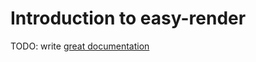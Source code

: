 # Introduction to easy-render

TODO: write [great documentation](http://jacobian.org/writing/what-to-write/)
